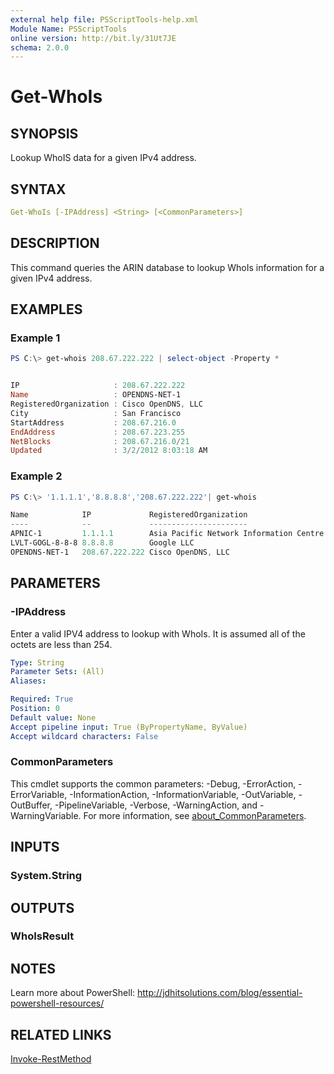 ```yaml
---
external help file: PSScriptTools-help.xml
Module Name: PSScriptTools
online version: http://bit.ly/31Ut7JE
schema: 2.0.0
---
```


# Get-WhoIs

## SYNOPSIS

Lookup WhoIS data for a given IPv4 address.

## SYNTAX

```yaml
Get-WhoIs [-IPAddress] <String> [<CommonParameters>]
```

## DESCRIPTION

This command queries the ARIN database to lookup WhoIs information for a given IPv4 address.

## EXAMPLES

### Example 1

```powershell
PS C:\> get-whois 208.67.222.222 | select-object -Property *


IP                     : 208.67.222.222
Name                   : OPENDNS-NET-1
RegisteredOrganization : Cisco OpenDNS, LLC
City                   : San Francisco
StartAddress           : 208.67.216.0
EndAddress             : 208.67.223.255
NetBlocks              : 208.67.216.0/21
Updated                : 3/2/2012 8:03:18 AM
```

### Example 2

```powershell
PS C:\> '1.1.1.1','8.8.8.8','208.67.222.222'| get-whois

Name            IP             RegisteredOrganization                  NetBlocks       Updated
----            --             ----------------------                  ---------       -------
APNIC-1         1.1.1.1        Asia Pacific Network Information Centre 1.0.0.0/8       7/30/2010 8:23:43 AM
LVLT-GOGL-8-8-8 8.8.8.8        Google LLC                              8.8.8.0/24      3/14/2014 3:52:05 PM
OPENDNS-NET-1   208.67.222.222 Cisco OpenDNS, LLC                      208.67.216.0/21 3/2/2012 8:03:18 AM
```

## PARAMETERS

### -IPAddress

Enter a valid IPV4 address to lookup with WhoIs. It is assumed all of the octets are less than 254.

```yaml
Type: String
Parameter Sets: (All)
Aliases:

Required: True
Position: 0
Default value: None
Accept pipeline input: True (ByPropertyName, ByValue)
Accept wildcard characters: False
```

### CommonParameters

This cmdlet supports the common parameters: -Debug, -ErrorAction, -ErrorVariable, -InformationAction, -InformationVariable, -OutVariable, -OutBuffer, -PipelineVariable, -Verbose, -WarningAction, and -WarningVariable. For more information, see [about_CommonParameters](http://go.microsoft.com/fwlink/?LinkID=113216).

## INPUTS

### System.String

## OUTPUTS

### WhoIsResult

## NOTES

Learn more about PowerShell: http://jdhitsolutions.com/blog/essential-powershell-resources/

## RELATED LINKS

[Invoke-RestMethod]()
